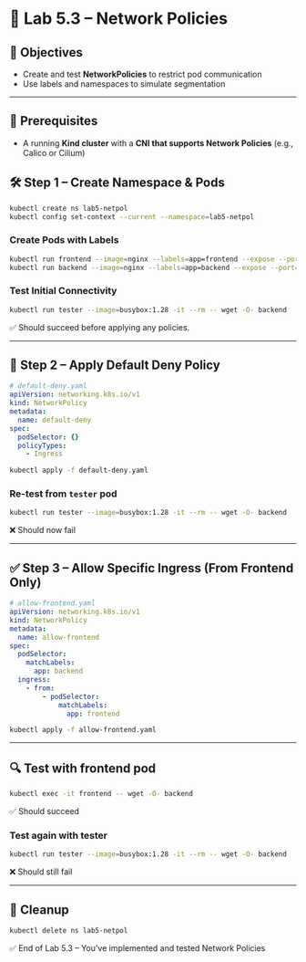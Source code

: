 # 🧪 Lab 5.3 – Network Policies

## 🎯 Objectives
- Create and test **NetworkPolicies** to restrict pod communication
- Use labels and namespaces to simulate segmentation

---

## 🔧 Prerequisites
- A running **Kind cluster** with a **CNI that supports Network Policies** (e.g., Calico or Cilium)

## 🛠️ Step 1 – Create Namespace & Pods
```bash
kubectl create ns lab5-netpol
kubectl config set-context --current --namespace=lab5-netpol
```

### Create Pods with Labels
```bash
kubectl run frontend --image=nginx --labels=app=frontend --expose --port=80
kubectl run backend --image=nginx --labels=app=backend --expose --port=80
```

### Test Initial Connectivity
```bash
kubectl run tester --image=busybox:1.28 -it --rm -- wget -O- backend
```
✅ Should succeed before applying any policies.

---

## 🚫 Step 2 – Apply Default Deny Policy
```yaml
# default-deny.yaml
apiVersion: networking.k8s.io/v1
kind: NetworkPolicy
metadata:
  name: default-deny
spec:
  podSelector: {}
  policyTypes:
    - Ingress
```
```bash
kubectl apply -f default-deny.yaml
```

### Re-test from `tester` pod
```bash
kubectl run tester --image=busybox:1.28 -it --rm -- wget -O- backend
```
❌ Should now fail

---

## ✅ Step 3 – Allow Specific Ingress (From Frontend Only)
```yaml
# allow-frontend.yaml
apiVersion: networking.k8s.io/v1
kind: NetworkPolicy
metadata:
  name: allow-frontend
spec:
  podSelector:
    matchLabels:
      app: backend
  ingress:
    - from:
        - podSelector:
            matchLabels:
              app: frontend
```
```bash
kubectl apply -f allow-frontend.yaml
```

---

## 🔍 Test with frontend pod
```bash
kubectl exec -it frontend -- wget -O- backend
```
✅ Should succeed

### Test again with tester
```bash
kubectl run tester --image=busybox:1.28 -it --rm -- wget -O- backend
```
❌ Should still fail

---

## 🧼 Cleanup
```bash
kubectl delete ns lab5-netpol
```

✅ End of Lab 5.3 – You’ve implemented and tested Network Policies
